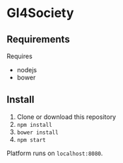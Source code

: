 # GI4Society

## Requirements
Requires 
 - nodejs
 - bower

## Install
1. Clone or download this repository
2. `npm install`
3. `bower install`
4. `npm start`

Platform runs on `localhost:8080`.